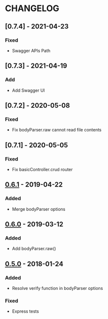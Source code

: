 # CHANGELOG
## [0.7.4] - 2021-04-23
### Fixed
-  Swagger APIs Path
## [0.7.3] - 2021-04-19
### Add
-  Add Swagger UI
## [0.7.2] - 2020-05-08
### Fixed
-  Fix bodyParser.raw cannot read file contents

## [0.7.1] - 2020-05-05
### Fixed
-  Fix basicController.crud router

## [0.6.1] - 2019-04-22
### Added
- Merge bodyParser options

[0.6.1]: https://github.com/kata-ai/merapi-plugin-express/compare/v0.6.0...v0.6.1

## [0.6.0] - 2019-03-12
### Added
- Add bodyParser.raw()

[0.6.0]: https://github.com/kata-ai/merapi-plugin-express/compare/v0.5.0...v0.6.0

## [0.5.0] - 2018-01-24
### Added
- Resolve verify function in bodyParser options

### Fixed
- Express tests

[0.5.0]: https://github.com/kata-ai/merapi-plugin-express/compare/v0.4.0...v0.5.0
